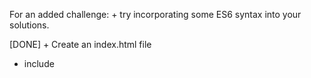 For an added challenge:
	+ try incorporating some ES6 syntax into your solutions.


[DONE] + Create an index.html file 
+ include <script> tags for your JavaScript to complete the following exercises:

	+ Go through each value in the array x, where x = [3,5,‘Dojo’, ‘rocks’, ‘Michael’, ‘Sensei’]. Log each value.

	+ Add a new value (100) in the array x using a push method.

	+ Add a new array ["hello", "world", "JavaScript is Fun"] to variable x. 

	+ Log x in the console and analyze how x looks now.

	+ Create a simple for loop that sums all the numbers between 1 to 500. Have console log the final sum.

	+ Write a loop that will go through the array [1, 5, 90, 25, -3, 0], find the minimum value, and then print it

	+ Write a loop that will go through the array [1, 5, 90, 25, -3, 0], find the average of all of the values, and then print it

+ Move the code from inside the <script> tag into a main.js file. 
+ In the index.html change the <script> tag to: <script src = 'main.js'> 
+ Reload the index.html and open up the console on your browser.

Next:
+ Open your terminal (we switch from client side to ‘server side’ here!)
+ navigate to the folder with main.js folder and run nodemon main.js. 
+ Write a for-in loop that will navigate through the object below (or write your own object):

var new_ninja = {
 name: 'Jessica',
 profession: 'coder',
 favorite_language: 'JavaScript', //like that's even a question!
 dojo: 'Dallas'
}

And console.log() each key value pair.

